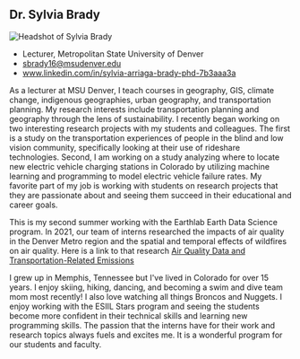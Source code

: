 ## Dr. Sylvia Brady
![Headshot of Sylvia Brady](https://media.licdn.com/dms/image/C4E03AQE5jB1g9V7Ifw/profile-displayphoto-shrink_400_400/0/1645111307385?e=1696464000&v=beta&t=o0IpiJEHkGDc7cx2C1lDQPP0EG5EBoaJiTzOVuRrhWk)
* Lecturer, Metropolitan State University of Denver
* sbrady16@msudenver.edu
* www.linkedin.com/in/sylvia-arriaga-brady-phd-7b3aaa3a

As a lecturer at MSU Denver, I teach courses in geography, GIS, climate change, indigenous geographies, urban geography, and transportation planning. My research interests include transportation planning and geography through the lens of sustainability. I recently began working on two interesting research projects with my students and colleagues. The first is a study on the transportation experiences of people in the blind and low vision community, specifically looking at their use of rideshare technologies. Second, I am working on a study analyzing where to locate new electric vehicle charging stations in Colorado by utilizing machine learning and programming to model electric vehicle failure rates. My favorite part of my job is working with students on research projects that they are passionate about and seeing them succeed in their educational and career goals.

This is my second summer working with the Earthlab Earth Data Science program. In 2021, our team of interns researched the impacts of air quality in the Denver Metro region and the spatial and temporal effects of wildfires on air quality. Here is a link to that research [Air Quality Data and Transportation-Related Emissions](https://earthlab.colorado.edu/blog/air-quality-data-and-transportation-related-emissions) 

I grew up in Memphis, Tennessee but I've lived in Colorado for over 15 years. I enjoy skiing, hiking, dancing, and becoming a swim and dive team mom most recently! I also love watching all things Broncos and Nuggets. I enjoy working with the ESIIL Stars program and seeing the students become more confident in their technical skills and learning new programming skills. The passion that the interns have for their work and research topics always fuels and excites me. It is a wonderful program for our students and faculty. 
